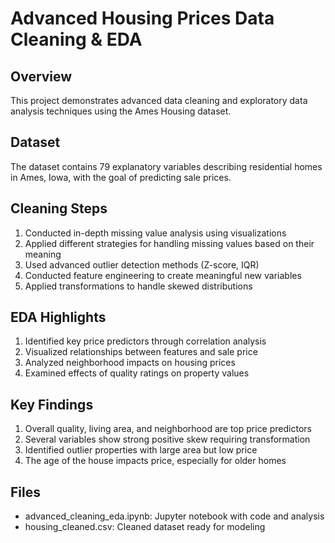 # Advanced Housing Prices Data Cleaning & EDA

## Overview
This project demonstrates advanced data cleaning and exploratory data analysis techniques using the Ames Housing dataset.

## Dataset
The dataset contains 79 explanatory variables describing residential homes in Ames, Iowa, with the goal of predicting sale prices.

## Cleaning Steps
1. Conducted in-depth missing value analysis using visualizations
2. Applied different strategies for handling missing values based on their meaning
3. Used advanced outlier detection methods (Z-score, IQR)
4. Conducted feature engineering to create meaningful new variables
5. Applied transformations to handle skewed distributions

## EDA Highlights
1. Identified key price predictors through correlation analysis
2. Visualized relationships between features and sale price
3. Analyzed neighborhood impacts on housing prices
4. Examined effects of quality ratings on property values

## Key Findings
1. Overall quality, living area, and neighborhood are top price predictors
2. Several variables show strong positive skew requiring transformation
3. Identified outlier properties with large area but low price
4. The age of the house impacts price, especially for older homes

## Files
- advanced_cleaning_eda.ipynb: Jupyter notebook with code and analysis
- housing_cleaned.csv: Cleaned dataset ready for modeling
